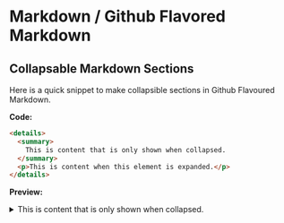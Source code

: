 # Markdown / Github Flavored Markdown

## Collapsable Markdown Sections

Here is a quick snippet to make collapsible sections in Github Flavoured Markdown.

**Code:**

```html
<details>
  <summary>
    This is content that is only shown when collapsed.
  </summary>
  <p>This is content when this element is expanded.</p>
</details>
```

**Preview:** 

<details>
  <summary>
    This is content that is only shown when collapsed.
  </summary>
  <p>This is content when this element is expanded.</p>
</details>

